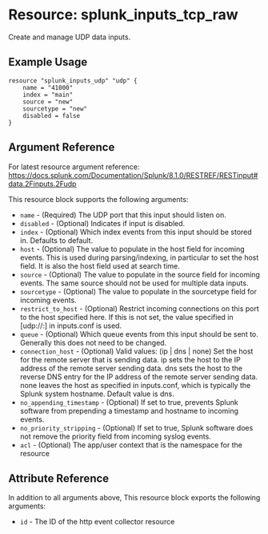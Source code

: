 # Resource: splunk_inputs_tcp_raw
Create and manage UDP data inputs.

## Example Usage
```
resource "splunk_inputs_udp" "udp" {
    name = "41000"
    index = "main"
    source = "new"
    sourcetype = "new"
    disabled = false
}
```

## Argument Reference
For latest resource argument reference: https://docs.splunk.com/Documentation/Splunk/8.1.0/RESTREF/RESTinput#data.2Finputs.2Fudp

This resource block supports the following arguments:
* `name` - (Required) The UDP port that this input should listen on.
* `disabled` - (Optional) Indicates if input is disabled.
* `index` - (Optional) Which index events from this input should be stored in. Defaults to default.
* `host` - (Optional) The value to populate in the host field for incoming events. This is used during parsing/indexing, in particular to set the host field. It is also the host field used at search time.
* `source` - (Optional) The value to populate in the source field for incoming events. The same source should not be used for multiple data inputs.
* `sourcetype` - (Optional) The value to populate in the sourcetype field for incoming events.
* `restrict_to_host` - (Optional) Restrict incoming connections on this port to the host specified here.
                                  If this is not set, the value specified in [udp://<remote server>:<port>] in inputs.conf is used.
* `queue` - (Optional) Which queue events from this input should be sent to. Generally this does not need to be changed.
* `connection_host` - (Optional) Valid values: (ip | dns | none)
                                 Set the host for the remote server that is sending data.
                                 ip sets the host to the IP address of the remote server sending data.
                                 dns sets the host to the reverse DNS entry for the IP address of the remote server sending data.
                                 none leaves the host as specified in inputs.conf, which is typically the Splunk system hostname.
                                 Default value is dns.
* `no_appending_timestamp` - (Optional) If set to true, prevents Splunk software from prepending a timestamp and hostname to incoming events.
* `no_priority_stripping` - (Optional) If set to true, Splunk software does not remove the priority field from incoming syslog events.
* `acl` - (Optional) The app/user context that is the namespace for the resource

## Attribute Reference
In addition to all arguments above, This resource block exports the following arguments:

* `id` - The ID of the http event collector resource
